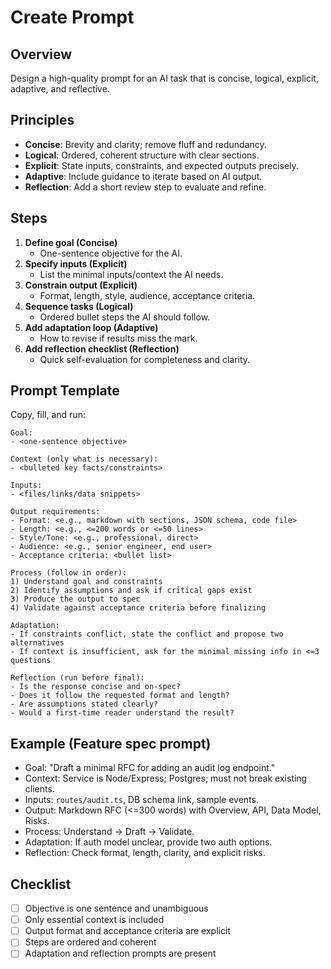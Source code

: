 # Create Prompt

## Overview

Design a high-quality prompt for an AI task that is concise, logical, explicit, adaptive, and reflective.

## Principles

- **Concise**: Brevity and clarity; remove fluff and redundancy.
- **Logical**: Ordered, coherent structure with clear sections.
- **Explicit**: State inputs, constraints, and expected outputs precisely.
- **Adaptive**: Include guidance to iterate based on AI output.
- **Reflection**: Add a short review step to evaluate and refine.

## Steps

1. **Define goal (Concise)**
   - One-sentence objective for the AI.
2. **Specify inputs (Explicit)**
   - List the minimal inputs/context the AI needs.
3. **Constrain output (Explicit)**
   - Format, length, style, audience, acceptance criteria.
4. **Sequence tasks (Logical)**
   - Ordered bullet steps the AI should follow.
5. **Add adaptation loop (Adaptive)**
   - How to revise if results miss the mark.
6. **Add reflection checklist (Reflection)**
   - Quick self-evaluation for completeness and clarity.

## Prompt Template

Copy, fill, and run:

```
Goal:
- <one-sentence objective>

Context (only what is necessary):
- <bulleted key facts/constraints>

Inputs:
- <files/links/data snippets>

Output requirements:
- Format: <e.g., markdown with sections, JSON schema, code file>
- Length: <e.g., <=200 words or <=50 lines>
- Style/Tone: <e.g., professional, direct>
- Audience: <e.g., senior engineer, end user>
- Acceptance criteria: <bullet list>

Process (follow in order):
1) Understand goal and constraints
2) Identify assumptions and ask if critical gaps exist
3) Produce the output to spec
4) Validate against acceptance criteria before finalizing

Adaptation:
- If constraints conflict, state the conflict and propose two alternatives
- If context is insufficient, ask for the minimal missing info in <=3 questions

Reflection (run before final):
- Is the response concise and on-spec?
- Does it follow the requested format and length?
- Are assumptions stated clearly?
- Would a first-time reader understand the result?
```

## Example (Feature spec prompt)

- Goal: "Draft a minimal RFC for adding an audit log endpoint."
- Context: Service is Node/Express; Postgres; must not break existing clients.
- Inputs: `routes/audit.ts`, DB schema link, sample events.
- Output: Markdown RFC (<=300 words) with Overview, API, Data Model, Risks.
- Process: Understand -> Draft -> Validate.
- Adaptation: If auth model unclear, provide two auth options.
- Reflection: Check format, length, clarity, and explicit risks.

## Checklist

- [ ] Objective is one sentence and unambiguous
- [ ] Only essential context is included
- [ ] Output format and acceptance criteria are explicit
- [ ] Steps are ordered and coherent
- [ ] Adaptation and reflection prompts are present
